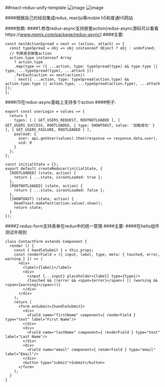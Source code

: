 ##react-redux-unify-template
![image](https://github.com/2637309949/react-redux-unify-template/blob/master/shot/home.png?raw=true)
![image](https://github.com/2637309949/react-redux-unify-template/blob/master/shot/dialogue.png?raw=true)  

####根据自己的经验集成redux, reactjs等mobie h5和普通h5网站 

####依赖: 
####1.修改redux-async支持嵌套action(redux-async源码可以看看https://www.npmjs.com/package/redux-async) 
####主要: 
```
const nestActionSpread = next => (action, attach) => { 
  const typeSpread = obj => obj instanceof Object ? obj : undefined; 
  // 判断是否嵌套action 
  action.type instanceof Array 
    ? action.type 
    .map(type => ({ ...action, type: typeSpread(type) && type.type || type, ...typeSpread(type), ...attach })) 
    .forEach(action => next(action)) 
    : next({ ...action, type: typeSpread(action.type) && action.type.type || action.type, ...typeSpread(action.type), ...attach }); 
}; 
```
####(1)在redux-async基础上支持多个action 
####例子: 
```
export const userLogin = values => { 
  return { 
    types: [ [ GET_USERS_REQUEST, ROOTNOTLOADED ], [ GET_USERS_SUCCESS, ROOTLOADED, { type: SHOWTOAST, value: '加载成功' } ], [ GET_USERS_FAILURE, ROOTLOADED ] ], 
    payload: { 
      user: api.getUser(values).then(response => response.data.user), 
      uid: 0 
    } 
  }; 
}; 

const initialState = {};  
export default createReducer(initialState, {  
  [ROOTLOADED] (state, action) { 
    return { ...state, isrootLoaded: true }; 
  }, 
  [ROOTNOTLOADED] (state, action) { 
    return { ...state, isrootLoaded: false }; 
  }, 
  [SHOWTOAST] (state, action) { 
    DeadToast.makeText(action.value).show(); 
    return state; 
  } 
});
```
####2.redux-form支持表单在redux中的统一管理
####主要: 
####在hello组件测试中用到
```
class ContactForm extends Component {
  render () {
    const { handleSubmit } = this.props;
    const renderField = ({ input, label, type, meta: { touched, error, warning } }) => (
      <div>
        <label>{label}</label>
        <div>
          <input {...input} placeholder={label} type={type}/>
          {touched && ((error && <span>{error}</span>) || (warning && <span>{warning}</span>))}
        </div>
      </div>
    );
    return (
      <form onSubmit={handleSubmit}>
        <div>
          <Field name="firstName" component={ renderField } type="text" label="First Name"/>
        </div>
        <div>
          <Field name="lastName" component={ renderField } type="text" label="Last Name"/>
        </div>
        <div>
          <Field name="email" component={ renderField } type="email" label="Email"/>
        </div>
        <button type="submit">Submit</button>
      </form>
    );
  }
}
```  

